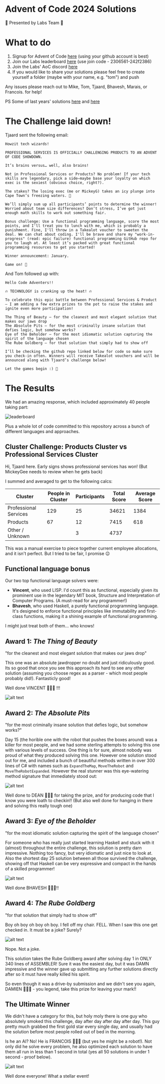 # Advent of Code 2024 Solutions

:rocket: Presented by Labs Team :rocket:

# What to do
1. Signup for Advent of Code [here](https://adventofcode.com) (using your github account is best)
1. Join our Labs leaderboard [here](https://adventofcode.com/2024/leaderboard/private/view/2306561) (use join code - 2306561-242f2386)
1. Join the Labs' AoC discord [here](https://discord.gg/8P9j29Gb)
1. If you would like to share your solutions please feel free to create yourself a folder (maybe with your name, e.g. "tom") and push

Any issues please reach out to Mike, Tom, Tjaard, Bhavesh, Marais, or Francois. for help!

PS Some of last years' solutions [here](https://github.com/synthesis-labs/AoC_2022) and [here](https://github.com/synthesis-labs/AoC_2023) 

# The Challenge laid down!

Tjaard sent the following email:

    Howzit tech wizards!

    PROFESSIONAL SERVICES IS OFFICIALLY CHALLENGING PRODUCTS TO AN ADVENT OF CODE SHOWDOWN.

    It’s brains versus… well, also brains!

    Not in Professional Services or Products? No problem! If your tech skills are legendary, pick a side—maybe base your loyalty on which exec is the sexiest (obvious choice, right?).

    The stakes? The losing exec (me or MickeyG) takes an icy plunge into Cape Town’s freezing waters. 🥶

    We’ll simply sum up all participants’ points to determine the winner! Worried about team size differences? Don’t stress, I’ve got just enough math skills to work out something fair.

    Bonus challenge: Use a functional programming language, score the most points, and I'll treat you to lunch with me, which is probably a punishment. Fine, I'll throw in a Takealot voucher to sweeten the deal. We can chat about coding. I'll be brave and share my "work-in-progress" (read: epic failure) functional programming GitHub repo for you to laugh at. At least it’s packed with great functional programming resources to get you started!

    Winner announcement: January.

    Game on! 🚀

And Tom followed up with:

    Hello Code Adventers!!
    
    🔥 TECHNOLOGY is cranking up the heat! 🔥
    
    To celebrate this epic battle between Professional Services & Product – I am adding a few extra prizes to the pot to raise the stakes and ignite even more participation!
    
    The Thing of Beauty – for the cleanest and most elegant solution that makes our jaws drop
    The Absolute Pits – for the most criminally insane solution that defies logic, but somehow works?
    Eye of the Beholder – for the most idiomatic solution capturing the spirit of the language chosen
    The Rube Goldberg – for that solution that simply had to show off
    
    I’ll be checking the github repo linked below for code so make sure you check-in often. Winners will receive Takealot vouchers and will be announced along with Tjaard’s challenge below!
    
    Let the games begin :) 🚀

# The Results

We had an amazing response, which included approximately 40 people taking part:

![leaderboard](pics/leaderboard.png)

Plus a whole lot of code committed to this repository across a bunch of different languages and approaches.

## Cluster Challenge: Products Cluster vs Professional Services Cluster

Hi, Tjaard here. Early signs shows professional services has won! (But MickeyGee needs to review when he gets back)

I summed and averaged to get to the following calcs:

| Cluster               | People in Cluster | Participants | Total Score | Average Score |
|-----------------------|-------------------|--------------|-------------|---------------|
| Professional Services | 129               | 25           | 34621       | 1384          |
| Products              | 67                | 12           | 7415        | 618           |
| Other / Unknown       |                   | 3            | 4737        |               |

This was a manual exercise to piece together current employee allocations, and it isn't perfect. But I tried to be fair, I promise 😉

## Functional language bonus

Our two top functional language solvers were:

- **Vincent**, who used LISP. I'd count this as functional, especially given its prominent use in the legendary MIT book, Structure and Interpretation of Computer Programs. (A must-read for any programmer!)
- **Bhavesh**, who used Haskell, a purely functional programming language. It's designed to enforce functional principles like immutability and first-class functions, making it a shining example of functional programming.

I might just treat both of them... who knows!

## Award 1: *The Thing of Beauty*

"for the cleanest and most elegant solution that makes our jaws drop"

This one was an absolute jawdropper no doubt and just ridiculously good. Its so good that once you see this approach its hard to see any other solution (assuming you choose regex as a parser - which most people probably did!). Fantasticly good!

Well done VINCENT 🚀🚀🚀 !!!

![alt text](pics/vincent_day3_part_2.png)

## Award 2: *The Absolute Pits* 

"for the most criminally insane solution that defies logic, but somehow works?"

Day 15 (the horible one with the robot that pushes the boxes around) was a killer for most people, and we had some sterling attempts to solving this one with various levels of success. One thing is for sure, almost nobody was proud of what they produced solving this one. However one solution stood out for me, and included a bunch of beautiful methods written in over 300 lines of C# with names such as `ExpandTheMap`, `MoveTheRobot` and `MoveTheRobotExpanded`. However the real stunner was this eye-watering method signature that immediately stood out:

![alt text](pics/dean_day15_1.png)

Well done to DEAN 🚀🚀🚀 for taking the prize, and for producing code that I know you were loath to checkin!! (But also well done for hanging in there and solving this really tough one)

## Award 3: *Eye of the Beholder*

"for the most idiomatic solution capturing the spirit of the language chosen"

For someone who has really just started learning Haskell and stuck with it (almost) throughout the entire challenge, this solution is pretty darn impressive. Nothing too fancy, but very idiomatic and just nice to look at. Also the shortest day 25 solution between all those survived the challenge, showing off that Haskell can be very expressive and compact in the hands of a skilled programmer!

![alt text](pics/bhavesh_day25.png)

Well done BHAVESH 🚀🚀🚀!!

## Award 4: *The Rube Goldberg*

"for that solution that simply had to show off"

Boy oh boy oh boy oh boy. I fell off my chair. FELL. When I saw this one get checked in. It must be a joke? Surely?

![alt text](pics/damien_day1.png)

Nope. Not a joke. 

This solution takes the Rube Goldberg award after solving day 1 in ONLY 340 lines of ASSEMBLER! Sure it was the easiest day, but it was DAMN impressive and the winner gave up submitting any further solutions directly after so it must have really killed his spirit. 

So even though it was a drive-by submission and we didn't see you again, DAMIEN 🚀🚀🚀 - you legend, take this prize for leaving your mark!!

## The Ultimate Winner

We didn't have a category for this, but holy moly there is one guy who absolutely smoked this challenge, day after day after day after day. This guy pretty much grabbed the first gold star every single day, and usually had the solution before most people rolled out of bed in the morning. 

Is he an AI? No! He is FRANCOIS 🚀🚀🚀 (but yes he might be a robot!). Not only did he solve every problem, he also optimized each solution to have them all run in less than 1 second in total (yes all 50 solutions in under 1 second - proof below).

![alt text](pics/francois_summary.png)

Well done everyone! What a stellar event!